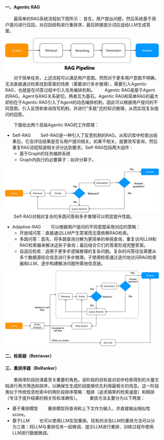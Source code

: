 #### 一、Agentic RAG
&ensp;&ensp;&ensp;&ensp;最简单的RAG系统流程如下图所示：
首先，用户提出问题，然后系统基于用户提问进行召回，对召回结构进行重排序，最后拼接提示词后送给LLM生成答案。
<div align=center><img src="agentic-rag.png"></div>
&ensp;&ensp;&ensp;&ensp;对于简单任务，上述流程可以满足用户意图。然而对于更多用户意图不明确，无法直接通过检索找到答案的场景（需要进行多步推理），需要引入Agentic RAG，也就是在问答过程中引入任务编排机制。
&ensp;&ensp;&ensp;&ensp;Agentic RAG是基于Agent的RAG。Agent与RAG关系密切，两者互为基石。Agentic RAG和简单RAG的最大却别在于Agentic RAG引入了Agent的动态编排机制，因此可以根据用户提问的不同意图，引入反馈和查询改写机制，并进行"多跳"式的知识推理，从而实现复杂提问的回答。

&ensp;&ensp;&ensp;&ensp;下面给出两个高级Agentic RAG的工作原理：
- Self-RAG
&ensp;&ensp;&ensp;&ensp;Self-RAG是一种引入了反思机制的RAG。从知识库中检索出结果后，它会评估结果是否与用户提问相关。如果不相关，就要改写查询，然后重复RAG流程知道相关评分达到要求。Self-RAG包括两大组件：
  - 基于Graph的任务编排系统
  - Graph内执行的必要算子：如评分算子。
<div align=center><img src="self-agentic-rag.png"></div>
&ensp;&ensp;&ensp;&ensp;Self-RAG对相对复杂的多跳问答和多步推理可以明显提升性能。

- Adaptive-RAG
&ensp;&ensp;&ensp;&ensp;可以根据用户提问的不同意图采用对应的策略：
    - 开放域问答：直接通过LLM产生答案而无需依赖RAG检索。
    - 多跳问答：首先，将多跳查询分解为更简单的单挑查询，重复访问LLM和RAG检索器来解决这些子查询；最后结合它们的答案形成完整答案。
    - 自适应检索：适用于更多步逻辑推理的复杂问题。复杂的问答往往需要从多个数据源综合信息进行多步推理。子使用检索通过迭代地访问RAG检索器和LLM，逐步构建解决问题所需地信息链。
<div align=center><img src="adaptive-agent-rag.png"></div>

#### 二、检索器（Retriever）

#### 三、重排序器（ReRanker）
&ensp;&ensp;&ensp;&ensp;重排序阶段扮演着至关重要的角色。该阶段的目标是对初步检索得到的大量文档进行再次筛选和排序，以确保生生成阶段能够优先利用最相关的信息。这一阶段类似于传统信息检索中的两阶段排序策略：粗排（追求搞笑的检索速度）和精排（专注于提升结果的相关性和准确性）。
&ensp;&ensp;&ensp;&ensp;重排方法主要分为以下两类：
- 基于重排模型
&ensp;&ensp;&ensp;&ensp;重排模型将查询和上下文作为输入，并直接输出相似性score。
- 基于LLM
&ensp;&ensp;&ensp;&ensp;也可以使用LLM实现重排。现有的涉及LLM的重排方法可以分为三类：将LLM与重排任务一起微调、提示LLM进行重排、训练过程中使用LLM进行数据微调。